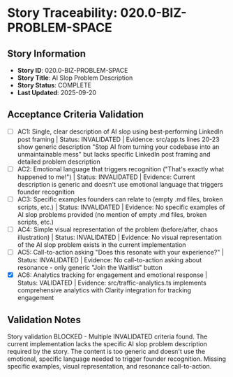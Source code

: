 # Story Traceability: 020.0-BIZ-PROBLEM-SPACE

## Story Information
- **Story ID**: 020.0-BIZ-PROBLEM-SPACE
- **Story Title**: AI Slop Problem Description
- **Story Status**: COMPLETE
- **Last Updated**: 2025-09-20

## Acceptance Criteria Validation

- [ ] AC1: Single, clear description of AI slop using best-performing LinkedIn post framing | Status: INVALIDATED | Evidence: src/app.ts lines 20-23 show generic description "Stop AI from turning your codebase into an unmaintainable mess" but lacks specific LinkedIn post framing and detailed problem description
- [ ] AC2: Emotional language that triggers recognition ("That's exactly what happened to me!") | Status: INVALIDATED | Evidence: Current description is generic and doesn't use emotional language that triggers founder recognition
- [ ] AC3: Specific examples founders can relate to (empty .md files, broken scripts, etc.) | Status: INVALIDATED | Evidence: No specific examples of AI slop problems provided (no mention of empty .md files, broken scripts, etc.)
- [ ] AC4: Simple visual representation of the problem (before/after, chaos illustration) | Status: INVALIDATED | Evidence: No visual representation of the AI slop problem exists in the current implementation
- [ ] AC5: Call-to-action asking "Does this resonate with your experience?" | Status: INVALIDATED | Evidence: No call-to-action asking about resonance - only generic "Join the Waitlist" button
- [x] AC6: Analytics tracking for engagement and emotional response | Status: VALIDATED | Evidence: src/traffic-analytics.ts implements comprehensive analytics with Clarity integration for tracking engagement

## Validation Notes
Story validation BLOCKED - Multiple INVALIDATED criteria found. The current implementation lacks the specific AI slop problem description required by the story. The content is too generic and doesn't use the emotional, specific language needed to trigger founder recognition. Missing specific examples, visual representation, and resonance call-to-action.
